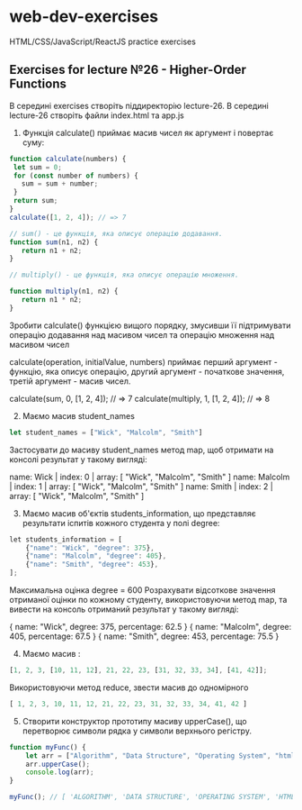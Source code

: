 # web-dev-exercises
HTML/CSS/JavaScript/ReactJS practice exercises
## Exercises for lecture №26 - Higher-Order Functions

В середині exercises створіть піддиректорію lecture-26. В середині lecture-26 створіть файли index.html та app.js

1. Функція calculate() приймає масив чисел як аргумент і повертає  суму:

```js
function calculate(numbers) {
 let sum = 0;
 for (const number of numbers) {
   sum = sum + number;
 }
 return sum;
}
calculate([1, 2, 4]); // => 7

// sum() - це функція, яка описує операцію додавання. 
function sum(n1, n2) {
   return n1 + n2;
}

// multiply() - це функція, яка описує операцію множення.

function multiply(n1, n2) {
   return n1 * n2;
}

```

Зробити calculate() функцією вищого порядку, змусивши її підтримувати  операцію додавання над масивом чисел та операцію множення над масивом чисел

calculate(operation, initialValue, numbers) приймає перший аргумент - функцію, яка описує операцію, другий аргумент - початкове значення, третій аргумент - масив чисел.

calculate(sum, 0, [1, 2, 4]);      // => 7
calculate(multiply, 1, [1, 2, 4]); // => 8


2. Маємо масив student_names

```js
let student_names = ["Wick", "Malcolm", "Smith"]
```

Застосувати до масиву student_names метод map, щоб отримати на консолі результат у такому вигляді:

name: Wick | index: 0 | array: [ "Wick", "Malcolm", "Smith" ]
name: Malcolm | index: 1 | array: [ "Wick", "Malcolm", "Smith" ]
name: Smith | index: 2 | array: [ "Wick", "Malcolm", "Smith" ]


3. Маємо масив об'єктів students_information, що представляє результати іспитів кожного студента у полі degree:

```js
​let students_information = [
    {"name": "Wick", "degree": 375}, 
    {"name": "Malcolm", "degree": 405}, 
    {"name": "Smith", "degree": 453},
];
```

Максимальна оцінка degree = 600
Розрахувати відсоткове значення отриманої оцінки по кожному студенту, використовуючи метод map, та вивести на консоль отриманий результат у такому вигляді:  

{ name: "Wick", degree: 375, percentage: 62.5 }
{ name: "Malcolm", degree: 405, percentage: 67.5 }
{ name: "Smith", degree: 453, percentage: 75.5 }
​

4. Маємо масив :

```js
[1, 2, 3, [10, 11, 12], 21, 22, 23, [31, 32, 33, 34], [41, 42]];
```

Використовуючи метод reduce, звести масив до одномірного

```js
[ 1, 2, 3, 10, 11, 12, 21, 22, 23, 31, 32, 33, 34, 41, 42 ] 
```


5. Створити конструктор прототипу масиву upperCase(), що перетворює символи рядка у символи верхнього регістру.

```js
function myFunc() {
    let arr = ["Algorithm", "Data Structure", "Operating System", "html"];
    arr.upperCase();
    console.log(arr);
}

myFunc(); // [ 'ALGORITHM', 'DATA STRUCTURE', 'OPERATING SYSTEM', 'HTML' ]
```
